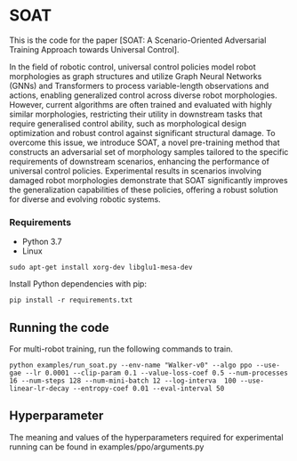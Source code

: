 # SOAT
This is the code for the paper [SOAT: A Scenario-Oriented Adversarial Training Approach towards Universal Control].

In the field of robotic control, universal control policies model robot morphologies as graph structures and utilize Graph Neural Networks (GNNs) and Transformers to process variable-length observations and actions, enabling generalized control across diverse robot morphologies. However, current algorithms are often trained and evaluated with highly similar morphologies, restricting their utility in downstream tasks that require generalised control ability, such as morphological design optimization and robust control against significant structural damage. To overcome this issue, we introduce SOAT, a novel pre-training method that constructs an adversarial set of morphology samples tailored to the specific requirements of downstream scenarios, enhancing the performance of universal control policies. Experimental results in scenarios involving damaged robot morphologies demonstrate that SOAT significantly improves the generalization capabilities of these policies, offering a robust solution for diverse and evolving robotic systems.


### Requirements
* Python 3.7
* Linux
  
```shell
sudo apt-get install xorg-dev libglu1-mesa-dev
```

Install Python dependencies with pip:

```shell
pip install -r requirements.txt
```

## Running the code
For multi-robot training, run the following commands to train. 

```shell
python examples/run_soat.py --env-name "Walker-v0" --algo ppo --use-gae --lr 0.0001 --clip-param 0.1 --value-loss-coef 0.5 --num-processes 16 --num-steps 128 --num-mini-batch 12 --log-interva  100 --use-linear-lr-decay --entropy-coef 0.01 --eval-interval 50
```

## Hyperparameter

The meaning and values of the hyperparameters required for experimental running can be found in examples/ppo/arguments.py


